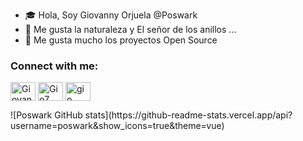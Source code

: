 - 🎓 Hola, Soy Giovanny Orjuela @Poswark
- 👀 Me gusta la naturaleza y El señor de los anillos ...
- 💞️ Me gusta mucho los proyectos Open Source



<h3 align="left">Connect with me:</h3>
<p align="left">

<a href="https://www.linkedin.com/in/giovannyorjuel2" target="blank"><img align="center" src="https://raw.githubusercontent.com/rahuldkjain/github-profile-readme-generator/master/src/images/icons/Social/linked-in-alt.svg" alt="Giovanny" height="30" width="40" /></a>
<a href="https://www.instagram.com/giovannyorjuel2/?hl=es" target="blank"><img align="center" src="https://raw.githubusercontent.com/rahuldkjain/github-profile-readme-generator/master/src/images/icons/Social/instagram.svg" alt="Gio7" height="30" width="40" /></a>
<a href="https://www.youtube.com/" target="blank"><img align="center" src="https://raw.githubusercontent.com/rahuldkjain/github-profile-readme-generator/master/src/images/icons/Social/youtube.svg" alt="gio" height="30" width="40" /></a>
</p>
![Poswark GitHub stats](https://github-readme-stats.vercel.app/api?username=poswark&show_icons=true&theme=vue)
